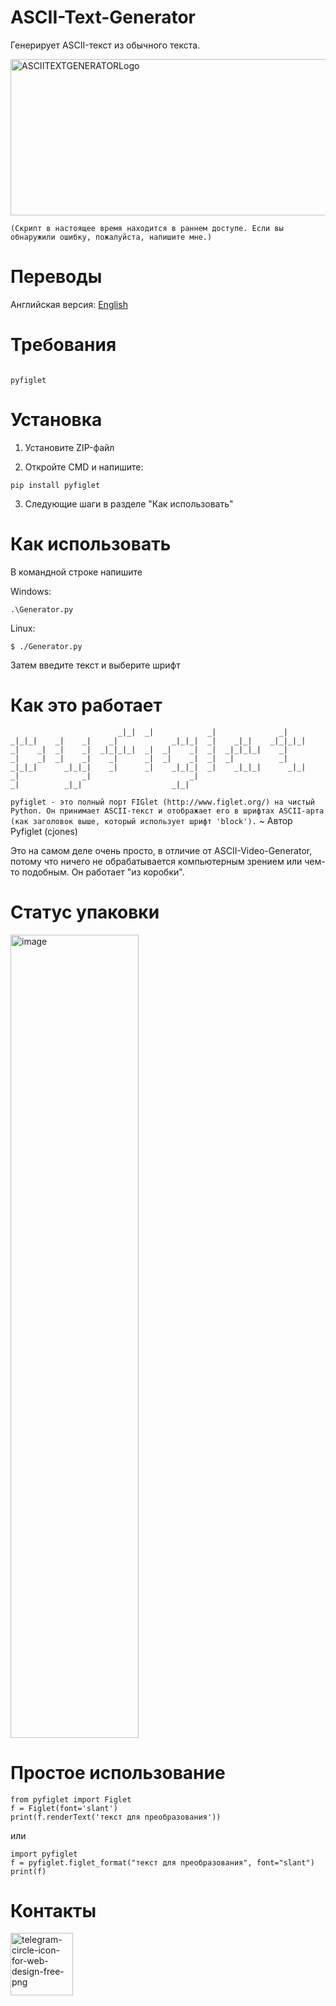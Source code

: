 # ASCII-Text-Generator
Генерирует ASCII-текст из обычного текста.

<img width="1211" height="250" alt="ASCIITEXTGENERATORLogo" src="https://github.com/user-attachments/assets/3bf2acac-b1e6-411d-9782-c93731c02f6e" />

```(Скрипт в настоящее время находится в раннем доступе. Если вы обнаружили ошибку, пожалуйста, напишите мне.)```

# Переводы

Английская версия: [English](https://github.com/PiaPsyker918/ASCII-Text-Generator/tree/main/)

# Требования

```

pyfiglet

```

# Установка

1. Установите ZIP-файл

2. Откройте CMD и напишите:
 
```pip install pyfiglet```

3. Следующие шаги в разделе "Как использовать"

# Как использовать

В командной строке напишите

Windows:

```
.\Generator.py
```

Linux:

```
$ ./Generator.py
```

Затем введите текст
и выберите шрифт

# Как это работает

```
                        _|_|  _|            _|              _|
_|_|_|    _|    _|    _|            _|_|_|  _|    _|_|    _|_|_|_|
_|    _|  _|    _|  _|_|_|_|  _|  _|    _|  _|  _|_|_|_|    _|
_|    _|  _|    _|    _|      _|  _|    _|  _|  _|          _|
_|_|_|      _|_|_|    _|      _|    _|_|_|  _|    _|_|_|      _|_|
_|              _|                      _|
_|          _|_|                    _|_|
```

```pyfiglet - это полный порт FIGlet (http://www.figlet.org/) на чистый Python. Он принимает ASCII-текст и отображает его в шрифтах ASCII-арта (как заголовок выше, который использует шрифт 'block').``` ~ Автор Pyfiglet (cjones)

Это на самом деле очень просто, в отличие от ASCII-Video-Generator, потому что ничего не обрабатывается компьютерным зрением или чем-то подобным. Он работает "из коробки".

# Статус упаковки

<img width="205" height="1285" alt="image" src="https://github.com/user-attachments/assets/4bb1c143-446c-40eb-acd6-47212eabd303" />

# Простое использование

```
from pyfiglet import Figlet
f = Figlet(font='slant')
print(f.renderText('текст для преобразования'))
```
или
```
import pyfiglet
f = pyfiglet.figlet_format("текст для преобразования", font="slant")
print(f)
```

# Контакты

[<img width="100" height="100" alt="telegram-circle-icon-for-web-design-free-png" src="https://github.com/user-attachments/assets/1e4c0cb3-a856-417b-86d1-29354b2d92a8" />](https://t.me/Girlanda228)
